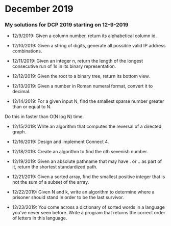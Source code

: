 # December 2019
### My solutions for DCP 2019 starting on 12-9-2019

- 12/9/2019: Given a column number, return its alphabetical column id.

- 12/10/2019: Given a string of digits, generate all possible
valid IP address combinations.

- 12/11/2019: Given an integer n, return the length of the longest consecutive
run of 1s in its binary representation.

- 12/12/2019: Given the root to a binary tree, return its bottom view.

- 12/13/2019: Given a number in Roman numeral format, convert it to decimal.

- 12/14/2019: For a given input N, find the
smallest sparse number greater than or equal to N.

Do this in faster than O(N log N) time.

- 12/15/2019: Write an algorithm that computes the reversal of a directed graph.

- 12/16/2019: Design and implement Connect 4.

- 12/18/2019: Create an algorithm to find the nth sevenish number.

- 12/19/2019: Given an absolute pathname that may have . or .. as part of it,
return the shortest standardized path.

- 12/21/2019: Given a sorted array, find the smallest positive integer that is not the sum of a
subset of the array.

- 12/22/2019: Given N and k, write an algorithm to determine where a prisoner should stand in order to
be the last survivor.

- 12/23/2019: You come across a dictionary of sorted words in a language you've never seen before.
Write a program that returns the correct order of letters in this language.
